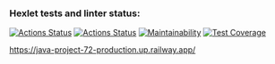 ### Hexlet tests and linter status:
[![Actions Status](https://github.com/v-b-a/java-project-72/workflows/hexlet-check/badge.svg)](https://github.com/v-b-a/java-project-72/actions)
[![Actions Status](https://github.com/v-b-a/java-project-72/actions/workflows/main.yml/badge.svg)](https://github.com/v-b-a/java-project-72/actions)
[![Maintainability](https://api.codeclimate.com/v1/badges/54b98c70b04e4a7b98c2/maintainability)](https://codeclimate.com/github/v-b-a/java-project-72/maintainability)
[![Test Coverage](https://api.codeclimate.com/v1/badges/54b98c70b04e4a7b98c2/test_coverage)](https://codeclimate.com/github/v-b-a/java-project-72/test_coverage)

https://java-project-72-production.up.railway.app/